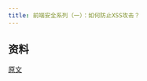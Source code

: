 ```yaml
---
title: 前端安全系列（一）：如何防止XSS攻击？
---
```


## 资料
[原文](https://tech.meituan.com/2018/09/27/fe-security.html)